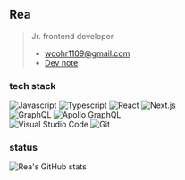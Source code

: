 ## Rea 
> Jr. frontend developer 
>  - woohr1109@gmail.com
>  - [Dev note](https://readevenote.notion.site/Dev_note-c836f3307b0d460b8fc2488b58e0ab67)

### tech stack
<div>
 <img alt="Javascript" src ="https://img.shields.io/badge/Javascript-white.svg?&style=for-the-badge&logo=Javascript&logoColor=F7DF1E"/>
 <img alt="Typescript" src ="https://img.shields.io/badge/Typescript-white.svg?&style=for-the-badge&logo=Typescript&logoColor=3178C6"/>
 <img alt="React" src ="https://img.shields.io/badge/React-white.svg?&style=for-the-badge&logo=React&logoColor=61DAFB"/>
  <img alt="Next.js" src ="https://img.shields.io/badge/Next.js-white.svg?&style=for-the-badge&logo=Next.js&logoColor=000000"/>
</div>
<div>
 <img alt="GraphQL" src ="https://img.shields.io/badge/GraphQL-white.svg?&style=for-the-badge&logo=GraphQL&logoColor=E10098"/>
 <img alt="Apollo GraphQL" src ="https://img.shields.io/badge/Apollo GraphQL-white.svg?&style=for-the-badge&logo=Apollo GraphQL&logoColor=311C87"/>
</div>
<div>
  <img alt="Visual Studio Code" src ="https://img.shields.io/badge/Visual Studio Code-white.svg?&style=for-the-badge&logo=Visual Studio Code&logoColor=007ACC"/>
   <img alt="Git" src ="https://img.shields.io/badge/Git-white.svg?&style=for-the-badge&logo=Git&logoColor=F05032"/>
</div>

### status
![Rea's GitHub stats](https://github-readme-stats.vercel.app/api?username=Rea1109&show_icons=true&theme=vue)
